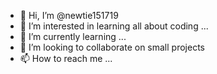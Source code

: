 - 👋 Hi, I’m @newtie151719
- 👀 I’m interested in learning all about coding ...
- 🌱 I’m currently learning ...
- 💞️ I’m looking to collaborate on small projects 
- 📫 How to reach me ...

<!---
newtie151719/newtie151719 is a ✨ special ✨ repository because its `README.md` (this file) appears on your GitHub profile.
You can click the Preview link to take a look at your changes.
--->
